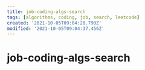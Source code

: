 ```yaml
---
title: job-coding-algs-search
tags: [algorithms, coding, job, search, leetcode]
created: '2021-10-05T09:04:20.790Z'
modified: '2021-10-05T09:04:37.456Z'
---
```


# job-coding-algs-search


